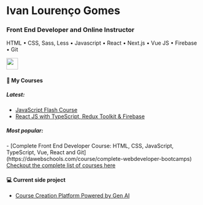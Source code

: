 
<h1>Ivan Lourenço Gomes</h1>
<h3>Front End Developer and Online Instructor</h3>
<p>HTML &#8226; CSS, Sass, Less &#8226; Javascript &#8226; React &#8226; Next.js &#8226; Vue JS &#8226; Firebase &#8226; Git </p>
<a href="https://www.linkedin.com/in/ivan-louren%C3%A7o-gomes-07694956/" target="_blank" ><img height="30" src="https://cdn-icons-png.flaticon.com/512/174/174857.png"></a>


<h4>📕 My Courses</h4>

<h5>Latest:</h5>

- [JavaScript Flash Course](https://dawebschools.com/course/javascript-flash-course)
- [React JS with TypeScript, Redux Toolkit & Firebase](https://dawebschools.com/course/react-complete-redux-typescript-firebase)

<h5>Most popular:</h5>
- [Complete Front End Developer Course: HTML, CSS, JavaScript, TypeScript, Vue, React and Git](https://dawebschools.com/course/complete-webdeveloper-bootcamps)

<br>
<a href="https://dawebschools.com/" target="_blank">Checkout the complete list of courses here</a>

<h4>💻 Current side project</h4>

- [Course Creation Platform Powered by Gen AI](https://github.com/Daweb-Schools/pedro-app)




